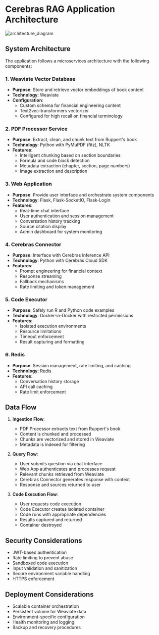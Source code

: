 # Cerebras RAG Application Architecture

![architecture_diagram](https://github.com/user-attachments/assets/d2b8e9a0-a5ca-47db-89cc-750319dcedf7)


## System Architecture

The application follows a microservices architecture with the following components:

### 1. Weaviate Vector Database
- **Purpose**: Store and retrieve vector embeddings of book content
- **Technology**: Weaviate
- **Configuration**: 
  - Custom schema for financial engineering content
  - Text2vec-transformers vectorizer
  - Configured for high recall on financial terminology

### 2. PDF Processor Service
- **Purpose**: Extract, clean, and chunk text from Ruppert's book
- **Technology**: Python with PyMuPDF (fitz), NLTK
- **Features**:
  - Intelligent chunking based on section boundaries
  - Formula and code block detection
  - Metadata extraction (chapter, section, page numbers)
  - Image extraction and description

### 3. Web Application
- **Purpose**: Provide user interface and orchestrate system components
- **Technology**: Flask, Flask-SocketIO, Flask-Login
- **Features**:
  - Real-time chat interface
  - User authentication and session management
  - Conversation history tracking
  - Source citation display
  - Admin dashboard for system monitoring

### 4. Cerebras Connector
- **Purpose**: Interface with Cerebras inference API
- **Technology**: Python with Cerebras Cloud SDK
- **Features**:
  - Prompt engineering for financial context
  - Response streaming
  - Fallback mechanisms
  - Rate limiting and token management

### 5. Code Executor
- **Purpose**: Safely run R and Python code examples
- **Technology**: Docker-in-Docker with restricted permissions
- **Features**:
  - Isolated execution environments
  - Resource limitations
  - Timeout enforcement
  - Result capturing and formatting

### 6. Redis
- **Purpose**: Session management, rate limiting, and caching
- **Technology**: Redis
- **Features**:
  - Conversation history storage
  - API call caching
  - Rate limit enforcement

## Data Flow

1. **Ingestion Flow**:
   - PDF Processor extracts text from Ruppert's book
   - Content is chunked and processed
   - Chunks are vectorized and stored in Weaviate
   - Metadata is indexed for filtering

2. **Query Flow**:
   - User submits question via chat interface
   - Web App authenticates and processes request
   - Relevant chunks retrieved from Weaviate
   - Cerebras Connector generates response with context
   - Response and sources returned to user

3. **Code Execution Flow**:
   - User requests code execution
   - Code Executor creates isolated container
   - Code runs with appropriate dependencies
   - Results captured and returned
   - Container destroyed

## Security Considerations

- JWT-based authentication
- Rate limiting to prevent abuse
- Sandboxed code execution
- Input validation and sanitization
- Secure environment variable handling
- HTTPS enforcement

## Deployment Considerations

- Scalable container orchestration
- Persistent volume for Weaviate data
- Environment-specific configuration
- Health monitoring and logging
- Backup and recovery procedures
